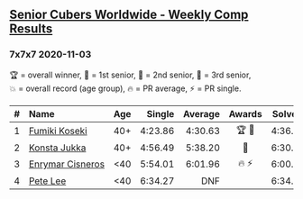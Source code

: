<style>table {white-space: nowrap;}</style>
<link rel="stylesheet" type="text/css" href="/scw-comp/css/flags.css" />

## [Senior Cubers Worldwide - Weekly Comp Results](/scw-comp/results/)
### 7x7x7 2020-11-03

<span style="white-space: nowrap;">🏆 = overall winner</span>, <span style="white-space: nowrap;">🥇 = 1st senior</span>, <span style="white-space: nowrap;">🥈 = 2nd senior</span>, <span style="white-space: nowrap;">🥉 = 3rd senior</span>, <span style="white-space: nowrap;">💥 = overall record (age group)</span>, <span style="white-space: nowrap;">🔥 = PR average</span>, <span style="white-space: nowrap;">⚡ = PR single</span>.

| # | Name | Age | Single | Average | Awards | Solve 1 | Solve 2 | Solve 3 | Video |
| :--: | :-- | :--: | --: | --: | :--: | --: | --: | --: | :-- |
| 1 | [Fumiki Koseki](../../persons/fumiki_koseki/777.md) | 40+ | 4:23.86 | 4:30.63 | 🏆 🥇 | 4:36.64 | 4:31.38 | 4:23.86 | [Desktop](https://www.facebook.com/events/391709741873523/permalink/396764694701361) / [Mobile](https://m.facebook.com/events/391709741873523?view=permalink&id=396764694701361) |
| 2 | [Konsta Jukka](../../persons/konsta_jukka/777.md) | 40+ | 4:56.49 | 5:38.20 | 🥈 | 6:30.19 | 5:27.93 | 4:56.49 | [Desktop](https://www.facebook.com/events/391709741873523/permalink/396415791402918) / [Mobile](https://m.facebook.com/events/391709741873523?view=permalink&id=396415791402918) |
| 3 | [Enrymar Cisneros](../../persons/enrymar_cisneros/777.md) | <40 | 5:54.01 | 6:01.96 | 🔥 ⚡ | 6:00.21 | 6:11.66 | 5:54.01 | [Desktop](https://www.facebook.com/events/391709741873523/permalink/397188897992274) / [Mobile](https://m.facebook.com/events/391709741873523?view=permalink&id=397188897992274) |
| 4 | [Pete Lee](../../persons/pete_lee/777.md) | <40 | 6:34.27 | DNF |  | 6:34.27 | 7:51.05 | DNS | [Desktop](https://www.facebook.com/events/391709741873523/permalink/395460404831790) / [Mobile](https://m.facebook.com/events/391709741873523?view=permalink&id=395460404831790) |

<!-- Global site tag (gtag.js) - Google Analytics -->
<script async src="https://www.googletagmanager.com/gtag/js?id=UA-86348435-3"></script>
<script>window.dataLayer = window.dataLayer || []; function gtag() {dataLayer.push(arguments);} gtag('js', new Date()); gtag('config', 'UA-86348435-3');</script>
